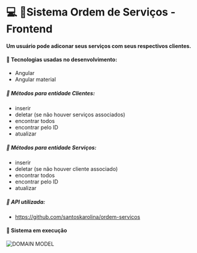 # :computer: :pushpin:Sistema Ordem de Serviços - Frontend 

#### Um usuário pode adiconar seus serviços com seus respectivos clientes.

#### :small_blue_diamond: Tecnologias usadas no desenvolvimento:
- Angular
- Angular material

##### :small_blue_diamond: Métodos para entidade Clientes:
- inserir
- deletar (se não houver serviços associados)
- encontrar todos
- encontrar pelo ID
- atualizar

##### :small_blue_diamond: Métodos para entidade Serviços:
- inserir
- deletar (se não houver cliente associado)
- encontrar todos
- encontrar pelo ID
- atualizar

##### :small_blue_diamond: API utilizada:
- https://github.com/santoskarolina/ordem-servicos

#### :small_blue_diamond: Sistema em execução
![DOMAIN MODEL](https://github.com/anna104016/html/blob/main/html/servicos.gif)

